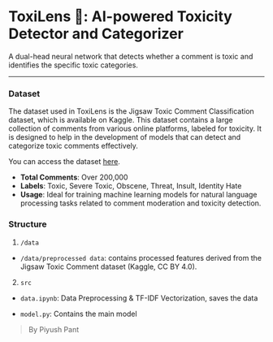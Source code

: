 # ToxiLens 🔎: AI-powered Toxicity Detector and Categorizer

A dual-head neural network that detects whether a comment is toxic and identifies the specific toxic categories.

---

### Dataset

The dataset used in ToxiLens is the Jigsaw Toxic Comment Classification dataset, which is available on Kaggle. This dataset contains a large collection of comments from various online platforms, labeled for toxicity. It is designed to help in the development of models that can detect and categorize toxic comments effectively.

You can access the dataset [here](https://www.kaggle.com/c/jigsaw-toxic-comment-classification-challenge/data).

- **Total Comments**: Over 200,000
- **Labels**: Toxic, Severe Toxic, Obscene, Threat, Insult, Identity Hate
- **Usage**: Ideal for training machine learning models for natural language processing tasks related to comment moderation and toxicity detection.

### Structure

1. `/data`

- `/data/preprocessed data`: contains processed features derived from the Jigsaw Toxic Comment dataset (Kaggle, CC BY 4.0).

2. `src`

- `data.ipynb`: Data Preprocessing & TF-IDF Vectorization, saves the data

- `model.py`: Contains the main model

> By Piyush Pant

